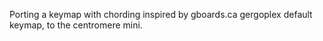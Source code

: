 Porting a keymap with chording inspired by gboards.ca gergoplex default keymap, to the centromere mini.